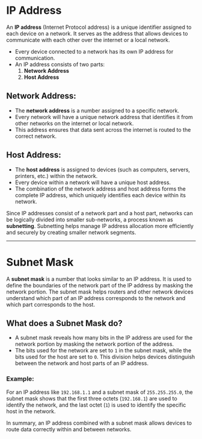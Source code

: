 # IP Address

An **IP address** (Internet Protocol address) is a unique identifier assigned to each device on a network. It serves as the address that allows devices to communicate with each other over the internet or a local network.

- Every device connected to a network has its own IP address for communication.
- An IP address consists of two parts:
  1. **Network Address**
  2. **Host Address**

## Network Address:
- The **network address** is a number assigned to a specific network.
- Every network will have a unique network address that identifies it from other networks on the internet or local network.
- This address ensures that data sent across the internet is routed to the correct network.

## Host Address:
- The **host address** is assigned to devices (such as computers, servers, printers, etc.) within the network.
- Every device within a network will have a unique host address.
- The combination of the network address and host address forms the complete IP address, which uniquely identifies each device within its network.

Since IP addresses consist of a network part and a host part, networks can be logically divided into smaller sub-networks, a process known as **subnetting**. Subnetting helps manage IP address allocation more efficiently and securely by creating smaller network segments.

---

# Subnet Mask

A **subnet mask** is a number that looks similar to an IP address. It is used to define the boundaries of the network part of the IP address by masking the network portion. The subnet mask helps routers and other network devices understand which part of an IP address corresponds to the network and which part corresponds to the host.

## What does a Subnet Mask do?
- A subnet mask reveals how many bits in the IP address are used for the network portion by masking the network portion of the address.
- The bits used for the network are set to `1` in the subnet mask, while the bits used for the host are set to `0`. This division helps devices distinguish between the network and host parts of an IP address.

### Example:
For an IP address like `192.168.1.1` and a subnet mask of `255.255.255.0`, the subnet mask shows that the first three octets (`192.168.1`) are used to identify the network, and the last octet (`1`) is used to identify the specific host in the network.

In summary, an IP address combined with a subnet mask allows devices to route data correctly within and between networks.
